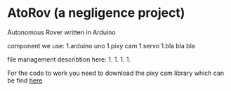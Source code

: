 # AtoRov (a negligence project)
Autonomous Rover written in Arduino

component we use:
1.arduino uno
1.pixy cam
1.servo
1.bla bla bla


file management describtion here:
1.
1.
1.
1.

For the code to work you need to download the pixy cam library which can be find [here](https://pixycam.com/downloads-pixy1/)
